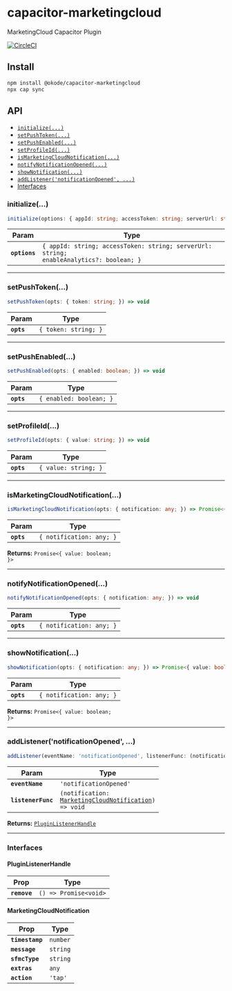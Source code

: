 # capacitor-marketingcloud

MarketingCloud Capacitor Plugin

[![CircleCI](https://circleci.com/gh/okode/capacitor-marketingcloud/tree/main.svg?style=svg)](https://circleci.com/gh/okode/capacitor-marketingcloud/tree/main)

## Install

```bash
npm install @okode/capacitor-marketingcloud
npx cap sync
```

## API

<docgen-index>

* [`initialize(...)`](#initialize)
* [`setPushToken(...)`](#setpushtoken)
* [`setPushEnabled(...)`](#setpushenabled)
* [`setProfileId(...)`](#setprofileid)
* [`isMarketingCloudNotification(...)`](#ismarketingcloudnotification)
* [`notifyNotificationOpened(...)`](#notifynotificationopened)
* [`showNotification(...)`](#shownotification)
* [`addListener('notificationOpened', ...)`](#addlistenernotificationopened)
* [Interfaces](#interfaces)

</docgen-index>

<docgen-api>
<!--Update the source file JSDoc comments and rerun docgen to update the docs below-->

### initialize(...)

```typescript
initialize(options: { appId: string; accessToken: string; serverUrl: string; enableAnalytics?: boolean; }) => Promise<void>
```

| Param         | Type                                                                                               |
| ------------- | -------------------------------------------------------------------------------------------------- |
| **`options`** | <code>{ appId: string; accessToken: string; serverUrl: string; enableAnalytics?: boolean; }</code> |

--------------------


### setPushToken(...)

```typescript
setPushToken(opts: { token: string; }) => void
```

| Param      | Type                            |
| ---------- | ------------------------------- |
| **`opts`** | <code>{ token: string; }</code> |

--------------------


### setPushEnabled(...)

```typescript
setPushEnabled(opts: { enabled: boolean; }) => void
```

| Param      | Type                               |
| ---------- | ---------------------------------- |
| **`opts`** | <code>{ enabled: boolean; }</code> |

--------------------


### setProfileId(...)

```typescript
setProfileId(opts: { value: string; }) => void
```

| Param      | Type                            |
| ---------- | ------------------------------- |
| **`opts`** | <code>{ value: string; }</code> |

--------------------


### isMarketingCloudNotification(...)

```typescript
isMarketingCloudNotification(opts: { notification: any; }) => Promise<{ value: boolean; }>
```

| Param      | Type                                |
| ---------- | ----------------------------------- |
| **`opts`** | <code>{ notification: any; }</code> |

**Returns:** <code>Promise&lt;{ value: boolean; }&gt;</code>

--------------------


### notifyNotificationOpened(...)

```typescript
notifyNotificationOpened(opts: { notification: any; }) => void
```

| Param      | Type                                |
| ---------- | ----------------------------------- |
| **`opts`** | <code>{ notification: any; }</code> |

--------------------


### showNotification(...)

```typescript
showNotification(opts: { notification: any; }) => Promise<{ value: boolean; }>
```

| Param      | Type                                |
| ---------- | ----------------------------------- |
| **`opts`** | <code>{ notification: any; }</code> |

**Returns:** <code>Promise&lt;{ value: boolean; }&gt;</code>

--------------------


### addListener('notificationOpened', ...)

```typescript
addListener(eventName: 'notificationOpened', listenerFunc: (notification: MarketingCloudNotification) => void) => PluginListenerHandle
```

| Param              | Type                                                                                                         |
| ------------------ | ------------------------------------------------------------------------------------------------------------ |
| **`eventName`**    | <code>'notificationOpened'</code>                                                                            |
| **`listenerFunc`** | <code>(notification: <a href="#marketingcloudnotification">MarketingCloudNotification</a>) =&gt; void</code> |

**Returns:** <code><a href="#pluginlistenerhandle">PluginListenerHandle</a></code>

--------------------


### Interfaces


#### PluginListenerHandle

| Prop         | Type                                      |
| ------------ | ----------------------------------------- |
| **`remove`** | <code>() =&gt; Promise&lt;void&gt;</code> |


#### MarketingCloudNotification

| Prop            | Type                |
| --------------- | ------------------- |
| **`timestamp`** | <code>number</code> |
| **`message`**   | <code>string</code> |
| **`sfmcType`**  | <code>string</code> |
| **`extras`**    | <code>any</code>    |
| **`action`**    | <code>'tap'</code>  |

</docgen-api>
